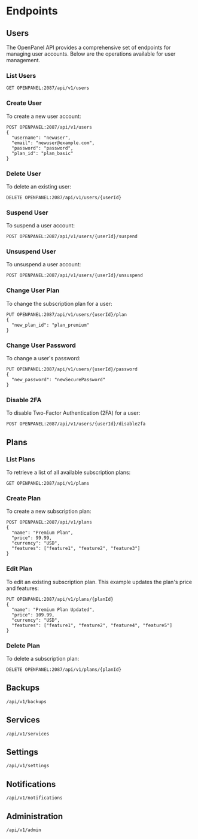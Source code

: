 # Endpoints

## Users

The OpenPanel API provides a comprehensive set of endpoints for managing user accounts. Below are the operations available for user management.

### List Users

```
GET OPENPANEL:2087/api/v1/users
```
### Create User

To create a new user account:

```
POST OPENPANEL:2087/api/v1/users
{
  "username": "newuser",
  "email": "newuser@example.com",
  "password": "password",
  "plan_id": "plan_basic"
}
```

### Delete User
To delete an existing user:
```
DELETE OPENPANEL:2087/api/v1/users/{userId}
```

### Suspend User
To suspend a user account:
```
POST OPENPANEL:2087/api/v1/users/{userId}/suspend
```

### Unsuspend User
To unsuspend a user account:
```
POST OPENPANEL:2087/api/v1/users/{userId}/unsuspend
```

### Change User Plan
To change the subscription plan for a user:
```
PUT OPENPANEL:2087/api/v1/users/{userId}/plan
{
  "new_plan_id": "plan_premium"
}

```


### Change User Password
To change a user's password:
```
PUT OPENPANEL:2087/api/v1/users/{userId}/password
{
  "new_password": "newSecurePassword"
}
```
### Disable 2FA

To disable Two-Factor Authentication (2FA) for a user:
```
POST OPENPANEL:2087/api/v1/users/{userId}/disable2fa
```




## Plans



### List Plans

To retrieve a list of all available subscription plans:
```
GET OPENPANEL:2087/api/v1/plans
```

### Create Plan
To create a new subscription plan:
```
POST OPENPANEL:2087/api/v1/plans
{
  "name": "Premium Plan",
  "price": 99.99,
  "currency": "USD",
  "features": ["feature1", "feature2", "feature3"]
}
```

### Edit Plan
To edit an existing subscription plan. This example updates the plan's price and features:
```
PUT OPENPANEL:2087/api/v1/plans/{planId}
{
  "name": "Premium Plan Updated",
  "price": 109.99,
  "currency": "USD",
  "features": ["feature1", "feature2", "feature4", "feature5"]
}
```

### Delete Plan
To delete a subscription plan:
```
DELETE OPENPANEL:2087/api/v1/plans/{planId}
```


## Backups

```
/api/v1/backups
```

## Services

```
/api/v1/services
```

## Settings 

```
/api/v1/settings
```

## Notifications

```
/api/v1/notifications
```


## Administration

```
/api/v1/admin
```
